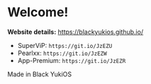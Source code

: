 # Welcome!

__Website details:__ https://blackyukios.github.io/ 

- SuperViP: `https://git.io/JzEZU`
- Pearlxx: `https://git.io/JzEZW`
- App-Premium: `https://git.io/JzEZR`

Made in Black YukiOS
